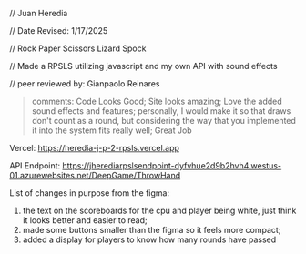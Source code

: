 

// Juan Heredia

 // Date Revised: 1/17/2025 

 // Rock Paper Scissors Lizard Spock

 // Made a RPSLS utilizing javascript and my own API with sound effects 

// peer reviewed by: Gianpaolo Reinares
> comments: Code Looks Good; Site looks amazing; Love the added sound effects and features; personally, I would make it so that draws don't count as a round, but considering the way that you implemented it into the system fits really well; Great Job


Vercel: https://heredia-j-p-2-rpsls.vercel.app

API Endpoint: https://jherediarpslsendpoint-dyfvhue2d9b2hvh4.westus-01.azurewebsites.net/DeepGame/ThrowHand

List of changes in purpose from the figma:
1. the text on the scoreboards for the cpu and player being white, just think it looks better and easier to read;
2. made some buttons smaller than the figma so it feels more compact;
3. added a display for players to know how many rounds have passed